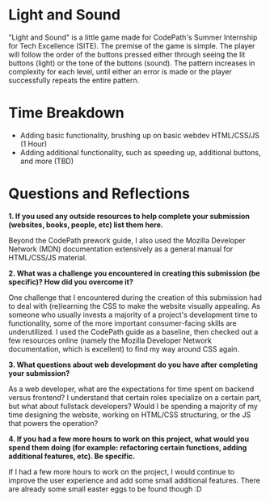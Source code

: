 # Light and Sound

"Light and Sound" is a little game made for CodePath's Summer Internship for Tech Excellence (SITE).
The premise of the game is simple. The player will follow the order of the buttons pressed either through seeing the lit buttons (light) or the tone of the buttons (sound).
The pattern increases in complexity for each level, until either an error is made or the player successfully repeats the entire pattern.

# Time Breakdown

- Adding basic functionality, brushing up on basic webdev HTML/CSS/JS (1 Hour)
- Adding additional functionality, such as speeding up, additional buttons, and more (TBD)

# Questions and Reflections

**1. If you used any outside resources to help complete your submission (websites, books, people, etc) list them here.**

Beyond the CodePath prework guide, I also used the Mozilla Developer Network (MDN) documentation extensively as a general manual for HTML/CSS/JS material.

**2. What was a challenge you encountered in creating this submission (be specific)? How did you overcome it?**

One challenge that I encountered during the creation of this submission had to deal with (re)learning the CSS to make the website visually appealing.
As someone who usually invests a majority of a project's development time to functionality, some of the more important consumer-facing skills are underutilized. I used the CodePath
guide as a baseline, then checked out a few resources online (namely the Mozilla Developer Network documentation, which is excellent) to find my way around CSS again.

**3. What questions about web development do you have after completing your submission?**

As a web developer, what are the expectations for time spent on backend versus frontend? I understand that certain roles specialize on a certain part, but what about fullstack developers?
Would I be spending a majority of my time designing the website, working on HTML/CSS structuring, or the JS that powers the operation?

**4. If you had a few more hours to work on this project, what would you spend them doing (for example: refactoring certain functions, adding additional features, etc). Be specific.**

If I had a few more hours to work on the project, I would continue to improve the user experience and add some small additional features. There are already some small easter eggs to be found though :D

